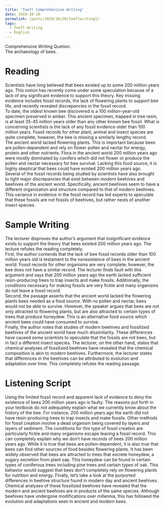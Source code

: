 ```yaml
---
title: 'Toefl Comprehensive Writing'
date: 2019-10-20
permalink: /posts/2019/10/20/toeflwriting1/
tags:
  - Toefl Writing
  - English
---
```


Comprehensive Writing Quetion.<br>
The archaeology of bees.

Reading
======
Scientists have long believed that bees existed up to some 200 million years ago. This notion has recently come under some speculation because of a lack of any significant evidence to support this theory. Key missing evidence includes fossil records, the lack of flowering plants to support bee life, and recently revealed discrepancies in the fossil record. <br>
To date, the oldest known bee discovered is a 100 million-year-old specimen preserved in amber. This ancient specimen, trapped in tree resin, is at least 35-45 million years older than any other known bee fossil. What is concerning scientists is the lack of any fossil evidence older than 100 million years. Fossil records for other plant, animal and insect species are quite complete, however, the bee is missing a similarly lengthy record. <br>
The ancient world lacked flowering plants. This is important because bees are pollen-dependent and rely on flower pollen and nectar for energy, protein and other nutrients. Flora in the ancient world 200 million years ago were mostly dominated by conifers which did not flower or produce the pollen and nectar necessary for bee survival. Lacking this food source, it is highly skeptical that bees could have existed 200 million years ago. <br>
Several of the fossil records being studied by scientists have also brought to light major discrepancies that exist between modern beehives and beehives of the ancient world. Specifically, ancient beehives seem to have a different organization and structure compared to that of modern beehives. This variance in evidence in the fossil record has led experts to speculate that these fossils are not fossils of beehives, but rather nests of another insect species. <br>

Sample Writing
======
The lecturer disproves the author’s argument that insignificant evidence exists to support the theory that bees existed 200 million years ago. The lecture refutes the reading completely. <br>
First, the author contends that the lack of bee fossil records older than 100 million years old is testament to the nonexistence of bees in the ancient world. Fossil records for other organisms are very complete; however, the bee does not have a similar record. The lecturer finds fault with this argument and says that 200 million years ago the earth lacked sufficient resin-producing trees to trap insects and make fossils. Additionally, the conditions necessary for making fossils are very fickle and many organisms do not leave a fossil record. <br>
Second, the passage asserts that the ancient world lacked the flowering plants bees needed as a food source. With no pollen and nectar, bees would not be able to survive. However, the speaker argues that bees are not only attracted to flowering plants, but are also attracted to certain types of trees that produce honeydew. This is an alternative food source which ancient bees could have consumed to survive. <br>
Finally, the author notes that studies of modern beehives and fossilized beehives of the ancient world have much dissimilarity. These differences have caused some scientists to speculate that the fossils are not bees, but in fact a different insect species. The lecturer, on the other hand, states that chemical analyses of fossilized beehives have revealed that the chemical composition is akin to modern beehives. Furthermore, the lecturer states that differences in the beehives can be attributed to evolution and adaptation over time. This completely refutes the reading passage. <br>

Listening Script
======
Using the limited fossil record and apparent lack of evidence to deny the existence of bees 200 million years ago is faulty. The reasons put forth in your textbook do not adequately explain what we currently know about the history of the bee. For instance, 200 million years ago the earth did not have resin-producing trees to trap insects and make fossils. Other methods for fossil creation involve a dead organism being covered by layers and layers of sediment. The conditions for this type of fossil creation are particularly fickle and many organisms escape leaving a fossil record. This can completely explain why we don’t have records of bees 200 million years ago. While it is true that bees are pollen-dependent, it is also true that bees can find other sources of food besides flowering plants. It has been widely observed that bees are attracted to trees that excrete honeydew, a sugary excretion from plant sap. This honeydew can be found in certain types of coniferous trees including pine trees and certain types of oak. This behavior would suggest that bees don’t completely rely on flowering plants for nutrition and energy. Finally, let’s take a look at the purported differences in beehive structure found in modern day and ancient beehives. Chemical analyses of these fossilized beehives have revealed that the modern and ancient beehives are in products of the same species. Although beehives have undergone modifications over millennia, this has followed the evolution and adaptations seen in ancient and modern bees. 